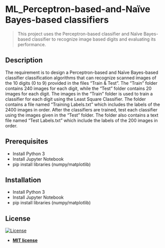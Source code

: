 # ML_Perceptron-based-and-Naïve Bayes-based classifiers
> This project uses the Perceptron-based classifier and Naïve Bayes-based classifier  to recognize image based digits and evaluating its performance.


## Description
The requirement is to design a Perceptron-based and Naïve Bayes-based classifier   classification algorithms that can recognize scanned images of the 10 digits (0 to 9) provided in the files “Train & Test”. The “Train” folder contains 240 images for each digit, while the “Test” folder contains 20 images for each digit. The images in the
“Train” folder is used to train a classifier for each digit using the Least Square Classifier. The folder contains a file named “Training Labels.txt”
which includes the labels of the 2400 images in order. After the classifiers are trained, test each classifier using the images given in the “Test” folder. The folder also contains a text file named “Test Labels.txt” which include the labels of the 200 images in order.
## Prerequisites
- Install Python 3
- Install Jupyter Notebook
- pip install libraries (numpy/matplotlib)
## Installation
- Install Python 3
- Install Jupyter Notebook
- pip install libraries (numpy/matplotlib)
## License

[![License](http://img.shields.io/:license-mit-blue.svg?style=flat-square)](http://badges.mit-license.org)

- **[MIT license](http://opensource.org/licenses/mit-license.php)**
